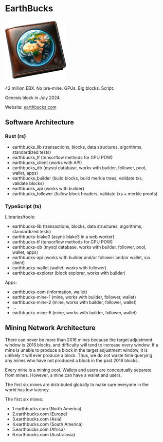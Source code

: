 # EarthBucks

<img src="./earthbucks.png" width="200" height="200">

42 million EBX. No pre-mine. GPUs. Big blocks. Script.

Genesis block in July 2024.

Website: [earthbucks.com](https://earthbucks.com)

## Software Architecture

### Rust (rs)

- earthbucks_lib (transactions, blocks, data structures, algorithms, standardized tests)
- earthbucks_tf (tensorflow methods for GPU POW)
- earthbucks_client (works with API)
- earthbucks_db (mysql database, works with builder, follower, pool, wallet, apps)
- earthbucks_builder (build blocks, build merkle trees, validate txs, validate blocks)
- earthbucks_api (works with builder)
- earthbucks_follower (follow block headers, validate txs + merkle proofs)

### TypeScript (ts)

Libraries/tools:

- earthbucks-lib (transactions, blocks, data structures, algorithms, standardized tests)
- earthbucks-blake3 (async blake3 in a web worker)
- earthbucks-tf (tensorflow methods for GPU POW)
- earthbucks-db (mysql database, works with builder, follower, pool, wallet, apps)
- earthbucks-api (works with builder and/or follower and/or wallet, via client)
- earthbucks-wallet (wallet, works with follower)
- earthbucks-explorer (block explorer, works with builder)

Apps:

- earthbucks-com (information, wallet)
- earthbucks-mine-1 (mine, works with builder, follower, wallet)
- earthbucks-mine-2 (mine, works with builder, follower, wallet)
- ...
- earthbucks-mine-6 (mine, works with builder, follower, wallet)

## Mining Network Architecture

There can never be more than 2016 mines because the target adjustment window is
2016 blocks, and difficulty will tend to increase every window. If a mine is
unable to produce a block in the target adjustment window, it is unlikely it
will ever produce a block. Thus, we do not waste time querying any mines who
have not produced a block in the past 2016 blocks.

Every mine is a mining pool. Wallets and users are conceptually separate from
mines. However, a mine can have a wallet and users.

The first six mines are distributed globally to make sure everyone in the world
has low latency.

The first six mines:

- 1.earthbucks.com (North America)
- 2.earthbucks.com (Europe)
- 3.earthbucks.com (Asia)
- 4.earthbucks.com (South America)
- 5.earthbucks.com (Africa)
- 6.earthbucks.com (Australasia)
